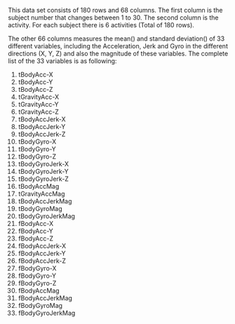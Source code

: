 This data set consists of 180 rows and 68 columns. 
The first column is the subject number that changes between 1 to 30. The second column is the activity. For each subject there is 6 activities (Total of 180 rows).

The other 66 columns measures the mean() and standard deviation() of 33 different variables, including the Acceleration, Jerk and Gyro in the different directions (X, Y, Z) and also the magnitude of these variables.
The complete list of the 33 variables is as following:

1)  tBodyAcc-X  
2)  tBodyAcc-Y  
3)  tBodyAcc-Z  
4)  tGravityAcc-X  
5)  tGravityAcc-Y  
6)  tGravityAcc-Z  
7)  tBodyAccJerk-X  
8)  tBodyAccJerk-Y  
9)  tBodyAccJerk-Z  
10) tBodyGyro-X  
11) tBodyGyro-Y  
12) tBodyGyro-Z  
13) tBodyGyroJerk-X  
14) tBodyGyroJerk-Y  
15) tBodyGyroJerk-Z  
16) tBodyAccMag  
17) tGravityAccMag  
18) tBodyAccJerkMag  
19) tBodyGyroMag  
20) tBodyGyroJerkMag  
21) fBodyAcc-X   
22) fBodyAcc-Y  
23) fBodyAcc-Z  
24) fBodyAccJerk-X  
25) fBodyAccJerk-Y  
26) fBodyAccJerk-Z  
27) fBodyGyro-X  
28) fBodyGyro-Y  
29) fBodyGyro-Z  
30) fBodyAccMag  
31) fBodyAccJerkMag  
32) fBodyGyroMag  
33) fBodyGyroJerkMag  


